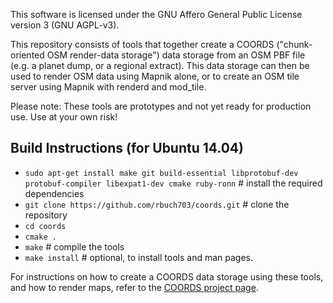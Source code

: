 This software is licensed under the GNU Affero General Public License version 3 (GNU AGPL-v3).

This repository consists of tools that together create a COORDS ("chunk-oriented OSM render-data storage") data storage from an OSM PBF file (e.g. a planet dump, or a regional extract). This data storage can then be used to render OSM data using Mapnik alone, or to create an OSM tile server using Mapnik with renderd and mod_tile. 

Please note: These tools are prototypes and not yet ready for production use. Use at your own risk!

Build Instructions (for Ubuntu 14.04)
----------------------------------------
* `sudo apt-get install make git build-essential libprotobuf-dev protobuf-compiler libexpat1-dev cmake ruby-ronn` # install the required dependencies
* `git clone https://github.com/rbuch703/coords.git` # clone the repository
* `cd coords`
* `cmake .`
* `make` # compile the tools
* `make install` # optional, to install tools and man pages.

For instructions on how to create a COORDS data storage using these tools, and how to render maps, refer to the [COORDS project page](http://rbuch703.github.io/coords).


